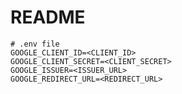 

# README


```text
# .env file
GOOGLE_CLIENT_ID=<CLIENT_ID>
GOOGLE_CLIENT_SECRET=<CLIENT_SECRET>
GOOGLE_ISSUER=<ISSUER_URL>
GOOGLE_REDIRECT_URL=<REDIRECT_URL>
```
